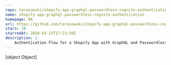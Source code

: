 ```yaml
---
repo: tarasowski/shopify-app-graphql-passwordless-cognito-authentication
name: shopify-app-graphql-passwordless-cognito-authentication
homepage: NA
url: https://github.com/tarasowski/shopify-app-graphql-passwordless-cognito-authentication
stars: 10
starredAt: 2020-03-23T17:23:50Z
description: |-
    Authentication Flow for a Shopify App with GraphQL and Passwordless Cognito authentication.
---
```


[object Object]
